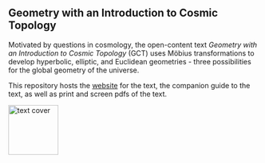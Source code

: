 ## Geometry with an Introduction to Cosmic Topology

Motivated by questions in cosmology, the open-content text *Geometry with an Introduction to Cosmic Topology* (GCT) uses Möbius transformations to develop hyperbolic, elliptic, and Euclidean geometries - three possibilities for the global geometry of the universe.

This repository hosts the [website](https://mphitchman.com) for the text, the companion guide to the text, as well as print and screen pdfs of the text.

[<img src="https://mphitchman.com/images/cover18.png" alt="text cover" style="width:100px;"/>](https://mphitchman.com) 


